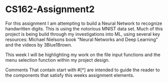 # CS162-Assignment2

For this assignment I am attempting to build a Neural Network to recognize handwritten digits.
This is using the notorious MNIST data set. Much of this project is being build through my 
investigations into ML, using several key resources: Michael Nielsons book "Neural Networks
and Deep Learning" and the videos by 3Blue1Brown.

This week I will be highlighting my work on the file input functions and the menu selection
function within my project design.

Comments That contain start with #[*] are intended to guide the reader to the components that
satisfy this weeks assignment elements.